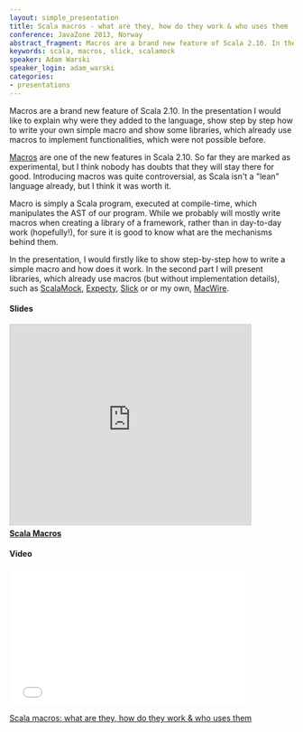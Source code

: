 ```yaml
---
layout: simple_presentation
title: Scala macros - what are they, how do they work & who uses them
conference: JavaZone 2013, Norway
abstract_fragment: Macros are a brand new feature of Scala 2.10. In the presentation I would like to explain why were they added to the language, show step by step how to write your own simple macro and show some libraries using them
keywords: scala, macros, slick, scalamock
speaker: Adam Warski
speaker_login: adam_warski
categories:
- presentations
---
```


Macros are a brand new feature of Scala 2.10. In the presentation I would like to explain why were they added to the language,
show step by step how to write your own simple macro and show some libraries, which already use macros to implement functionalities,
which were not possible before.

[Macros](http://scalamacros.org) are one of the new features in Scala 2.10. So far they are marked as experimental,
but I think nobody has doubts that they will stay there for good. Introducing macros was quite controversial, as Scala isn't
a "lean" language already, but I think it was worth it.

Macro is simply a Scala program, executed at compile-time, which manipulates the AST of our program. While we probably will mostly
write macros when creating a library of a framework, rather than in day-to-day work (hopefully!), for sure it is good to know
what are the mechanisms behind them.

In the presentation, I would firstly like to show step-by-step how to write a simple macro and how does it work. In the second part
I will present libraries, which already use macros (but without implementation details), such as [ScalaMock](http://scalamock.org/),
[Expecty](https://github.com/pniederw/expecty), [Slick](http://slick.typesafe.com/) or or my own, [MacWire](https://github.com/adamw/macwire).

<h4>Slides</h4>
<iframe src="https://www.slideshare.net/slideshow/embed_code/26131216" width="427" height="356" frameborder="0" marginwidth="0" marginheight="0" scrolling="no" style="border:1px solid #CCC;border-width:1px 1px 0;margin-bottom:5px" allowfullscreen> </iframe> <div style="margin-bottom:5px"> <strong> <a href="https://www.slideshare.net/adamw1pl/scala-macros" title="Scala Macros" target="_blank">Scala Macros</a> </strong></div>

<h4>Video</h4>
<iframe src="//player.vimeo.com/video/74553075" width="429" height="241" frameborder="0" webkitallowfullscreen mozallowfullscreen allowfullscreen></iframe> <p><a href="http://vimeo.com/74553075">Scala macros: what are they, how do they work & who uses them</a></p>
